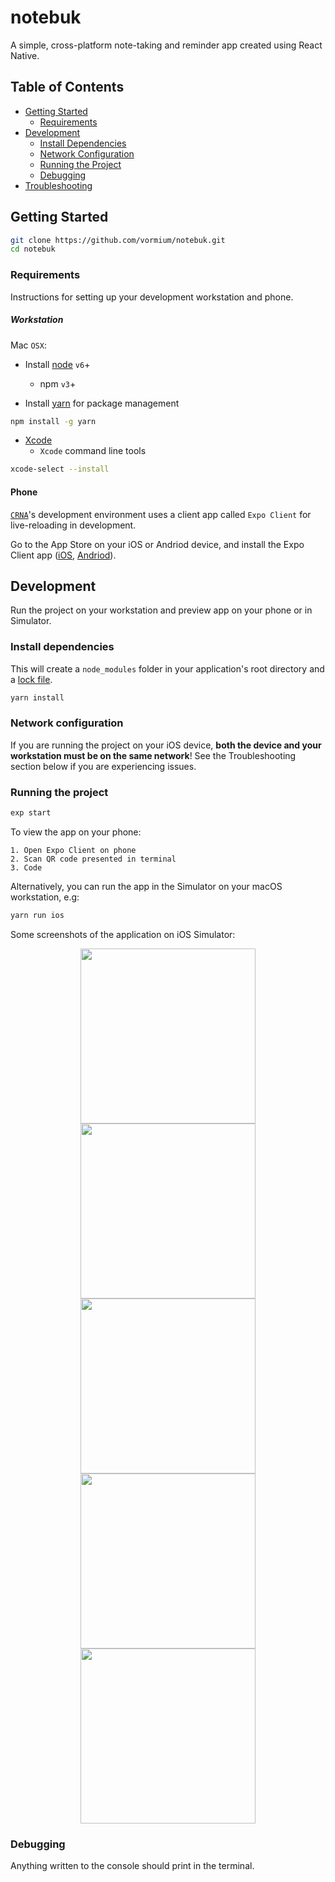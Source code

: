 # notebuk
A simple, cross-platform note-taking and reminder app created using React Native.

## Table of Contents
- [Getting Started](#getting-started)
  - [Requirements](#requirements)
- [Development](#development)
  - [Install Dependencies](#install-dependencies)
  - [Network Configuration](#network-configuration)
  - [Running the Project](#running-the-project)
  - [Debugging](#debugging)
- [Troubleshooting](#troubleshooting)

## Getting Started
```bash
git clone https://github.com/vormium/notebuk.git
cd notebuk
```

### Requirements
Instructions for setting up your development workstation and phone.

##### Workstation
Mac `OSX`:
- Install [node](https://nodejs.org/en/) `v6`+
  - npm `v3`+

- Install [yarn](https://yarnpkg.com/lang/en/docs/migrating-from-npm/) for package management
```bash
npm install -g yarn
```

- [Xcode](https://itunes.apple.com/us/app/xcode/id497799835?mt=12)
  - `Xcode` command line tools
```bash
xcode-select --install
```

#### Phone
[`CRNA`](https://github.com/react-community/create-react-native-app)'s development environment uses a client app called `Expo Client` for live-reloading in development.

Go to the App Store on your iOS or Andriod device, and install the Expo Client app ([iOS](https://itunes.apple.com/us/app/expo-client/id982107779), [Andriod](https://play.google.com/store/apps/details?id=host.exp.exponent)).

## Development
Run the project on your workstation and preview app on your phone or in Simulator.

### Install dependencies
This will create a `node_modules` folder in your application's root directory and a [lock file](https://yarnpkg.com/lang/en/docs/yarn-lock/).
```bash
yarn install
```

### Network configuration
If you are running the project on your iOS device, **both the device and your workstation must be on the same network**! See the Troubleshooting section below if you are experiencing issues.

### Running the project
```bash
exp start
```
To view the app on your phone:
```
1. Open Expo Client on phone
2. Scan QR code presented in terminal
3. Code
```

Alternatively, you can run the app in the Simulator on your macOS workstation, e.g:
```bash
yarn run ios
```

Some screenshots of the application on iOS Simulator:

<p align="middle">
  <img src="https://raw.githubusercontent.com/vormium/notebuk/master/screenshots/notes%20list.png" width="280" />
  <img src="https://raw.githubusercontent.com/vormium/notebuk/master/screenshots/note.png" width="280" /> 
  <img src="https://raw.githubusercontent.com/vormium/notebuk/master/screenshots/reminders%20list.png" width="280" />
  <img src="https://raw.githubusercontent.com/vormium/notebuk/master/screenshots/reminder.png" width="280" />
  <img src="https://raw.githubusercontent.com/vormium/notebuk/master/screenshots/tags.png" width="280" />
</p>

### Debugging
Anything written to the console should print in the terminal. 